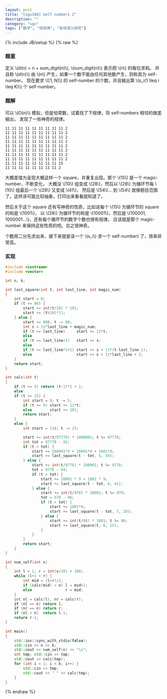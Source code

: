```yaml
---
layout: post
title: "[sgu108] Self numbers 2"
description: ""
category: "sgu"
tags: ["数学", "找规律", "有待深入研究"]
---
```

{% include JB/setup %}
{% raw %}

### 题意
定义 \\(d(n) = n + sum\_digit(n)\\), \\(sum\_digit(n)\\) 表示把 \\(n\\) 的每位求和。
并且称 \\(d(n)\\) 由 \\(n\\) 产生，如果一个数不能由任何其他数产生，则称其为 self-number。
现在要求 \\([1, N]\\) 的 self-number 的个数，并且输出第 \\(s\_i(1 \\leq i \\leq K)\\) 个 self-number。

### 题解
可以 \\(O(n)\\) 模拟，但是怕常数，试着找了下规律，将 self-numbers 相邻的做差输出，
发现了一些神奇的规律。

```
11 11 11 11 11 11 11 11 11 2
11 11 11 11 11 11 11 11 11 2
11 11 11 11 11 11 11 11 11 2
11 11 11 11 11 11 11 11 11 2
11 11 11 11 11 11 11 11 11 2
11 11 11 11 11 11 11 11 11 2
11 11 11 11 11 11 11 11 11 2
11 11 11 11 11 11 11 11 11 2
11 11 11 11 11 11 11 11 15
11 11 11 11 11 11 11 11 2
```

大概差值为呈现大概这样一个 square，并重复出现。那个 \\(15\\) 是一个 magic-number，不断变化，
大概没 \\(10\\) 组变成 \\(28\\)，然后以 \\(28\\) 为循环节每 \\(10\\) 组最后一个 \\(28\\) 又变成 \\(41\\)，
然后是 \\(54\\)... 到 \\(54\\) 就够题目范围了。这样讲可能比较抽象，打印出来看看就知道了。

然后关于这个 square 还有写神奇的性质，比如说每个 \\(15\\) 为循环节的 square 的和是 \\(1001\\)，
以 \\(28\\) 为循环节的和是 \\(10001\\)，然后是 \\(100001, 1000001...\\)，还有每个循环节的数字个数也很有规律。
应该就是那个 magic-number 来保持这些性质的吧。总之很神奇。

个数用二分先求出来，接下来就是读一个 \\(s\_i\\) 求一个 self-number) 了，效率非常高。

### 实现
```cpp
#include <iostream>
#include <vector>

int n, k;

int last_square(int t, int last_line, int magic_num)
{
	int start = 0;
	if (t <= 80) {
		start += int(t/10) * 101;
		start += (t%10)*11;
	} else {
		start += 808; t -= 80;
		int s = 11*last_line + magic_num;
		if (t <= last_line)     start += 11*t;
		else
		if (t == last_line+1)   start += s;
		else
		if (t <= last_line*2+1) start += s + 11*(t-last_line-1);
		else                    start += s + 11*last_line + 2;
	}
	return start;
}

int calc(int t)
{
	if (t <= 5) return (t-1)*2 + 1;
	else
	if (t <= 15) {
		int start = 9; t -= 5;
		if (t <= 9) start += 11*t;
		else        start += 101;
		return start;
	}
	else {
		int start = 110; t -= 15;

		start += int(t/97778) * 1000001; t %= 97778;
		int tot = 97778 - 92;
		if (t > tot) {
			start += 100001*9 + 10001*9 + 1001*9;
			start += last_square(t - tot, 5, 54);
		} else {
			start += int(t/9778) * 100001; t %= 9778;
			tot = 9778 - 94;
			if (t > tot) {
				start += 10001 * 9 + 1001 * 9;
				start += last_square(t - tot, 6, 41);
			} else {
				start += int(t/978) * 10001; t %= 978;
				tot = 978 - 96;
				if (t > tot) {
					start += 1001*9;
					start += last_square(t - tot, 7, 28);
				} else {
					start += int(t/98) * 1001; t %= 98;
					start += last_square(t, 8, 15);
				}
			}
		}
		return start;
	}
}

int num_self(int x)
{
	int l = 1, r = int(x/10) + 100;
	while (l+1 < r) {
		int mid = (l+r)/2;
		if (calc(mid) < n) l = mid+1;
		else               r = mid;
	}
	int nl = calc(l), nr = calc(r);
	if (nl == n) return l;
	if (nr == n) return r;
	if (nl > n)  return l-1;
	return r-1;
}

int main()
{
	std::ios::sync_with_stdio(false);
	std::cin >> n >> k;
	std::cout << num_self(n) << "\n";
	int tmp; std::cin >> tmp;
	std::cout << calc(tmp);
	for (int i = 1; i < k; i++) {
		std::cin >> tmp;
		std::cout << " " << calc(tmp);
	}
}

```

{% endraw %}

